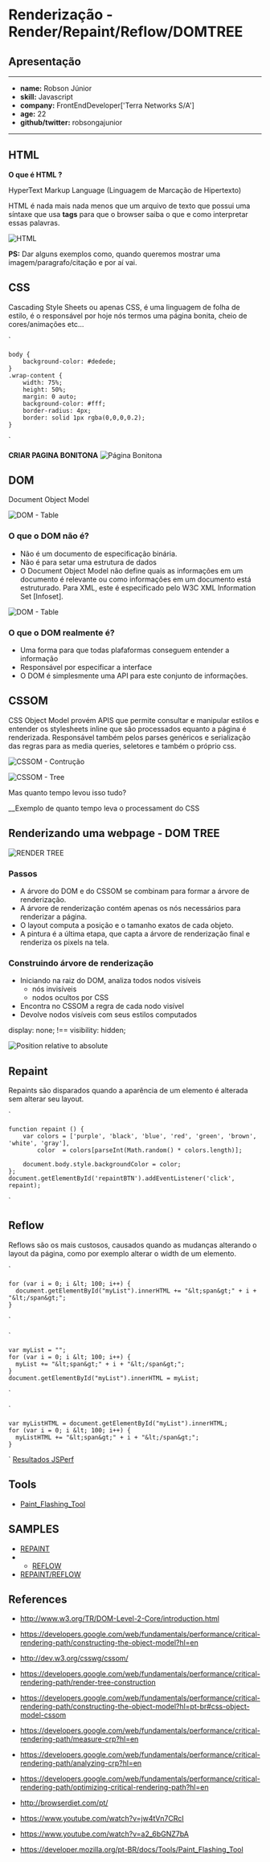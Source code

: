 # Renderização - Render/Repaint/Reflow/DOMTREE

## Apresentação

-----------------------------------

* __name:__ Robson Júnior
* __skill:__ Javascript
* __company:__ FrontEndDeveloper['Terra Networks S/A']
* __age:__ 22
* __github/twitter:__ robsongajunior

-----------------------------------


## HTML

__O que é HTML ?__

HyperText Markup Language (Linguagem de Marcação de Hipertexto)

HTML é nada mais nada menos que um arquivo de texto que possui uma síntaxe que usa __tags__ para que o browser saiba o que e como interpretar essas palavras.

![HTML](images/html.jpg)

__PS:__ Dar alguns exemplos como, quando queremos mostrar uma imagem/paragrafo/citação e por aí vai.


## CSS

Cascading Style Sheets ou apenas CSS, é uma linguagem de folha de estilo, é o responsável por hoje nós termos uma página
bonita, cheio de cores/animações etc...

`

    body {
        background-color: #dedede;
    }
    .wrap-content {
        width: 75%;
        height: 50%;
        margin: 0 auto;
        background-color: #fff;
        border-radius: 4px;
        border: solid 1px rgba(0,0,0,0.2);
    }

`

__CRIAR PAGINA BONITONA__
![Página Bonitona](images/pretty-page.jpg)


## DOM
Document Object Model

![DOM - Table](images/table.gif)

### O que o DOM não é?
* Não é um documento de especificação binária.
* Não é para setar uma estrutura de dados
* O Document Object Model não define quais as informações em um documento é relevante ou como informações em um documento está estruturado. Para XML, este é especificado pelo W3C XML Information Set [Infoset]. 

![DOM - Table](images/dom-tree.png)

### O que o DOM realmente é?
* Uma forma para que todas plafaformas conseguem entender a informação
* Responsável por especificar a interface
* O DOM é simplesmente uma API para este conjunto de informações.


## CSSOM
CSS Object Model provém APIS que permite consultar e manipular estilos e entender os stylesheets inline
que são processados equanto a página é renderizada. Responsável também pelos parses genéricos e serialização
das regras para as media queries, seletores e também o próprio css.

![CSSOM - Contrução](images/cssom-construction.png)

![CSSOM - Tree](images/cssom-tree.png)

Mas quanto tempo levou isso tudo?

__Exemplo de quanto tempo leva o processament do CSS


## Renderizando uma webpage - DOM TREE

![RENDER TREE](images/render-tree-construction.png)

### Passos
* A árvore do DOM e do CSSOM se combinam para formar a árvore de renderização.
* A árvore de renderização contém apenas os nós necessários para renderizar a página.
* O layout computa a posição e o tamanho exatos de cada objeto.
* A pintura é a última etapa, que capta a árvore de renderização final e renderiza os pixels na tela.

### Construindo árvore de renderização
* Iniciando na raiz do DOM, analiza todos nodos visíveis
    - nós invisíveis
    - nodos ocultos por CSS
* Encontra no CSSOM a regra de cada nodo visível
* Devolve nodos visíveis com seus estilos computados

display: none; !== visibility: hidden;

![Position relative to absolute](images/layout-viewport.png)


## Repaint
Repaints são disparados quando a aparência de um elemento é alterada sem alterar seu layout.

`

    function repaint () {
    	var colors = ['purple', 'black', 'blue', 'red', 'green', 'brown', 'white', 'gray'],
    		color  = colors[parseInt(Math.random() * colors.length)];
    		
    	document.body.style.backgroundColor = color;
    };
    document.getElementById('repaintBTN').addEventListener('click', repaint);

`


## Reflow
Reflows são os mais custosos, causados quando as mudanças alterando o layout da página,
como por exemplo alterar o width de um elemento.

` 

    for (var i = 0; i &lt; 100; i++) {
      document.getElementById("myList").innerHTML += "&lt;span&gt;" + i + "&lt;/span&gt;";
    }
`

` 

    var myList = "";
    for (var i = 0; i &lt; 100; i++) {
      myList += "&lt;span&gt;" + i + "&lt;/span&gt;";
    }
    document.getElementById("myList").innerHTML = myList;
`

` 

    var myListHTML = document.getElementById("myList").innerHTML;
    for (var i = 0; i &lt; 100; i++) {
      myListHTML += "&lt;span&gt;" + i + "&lt;/span&gt;";
    }
`
[Resultados JSPerf](http://jsperf.com/browser-diet-dom-manipulation/11)


## Tools
* [Paint_Flashing_Tool](https://developer.mozilla.org/pt-BR/docs/Tools/Paint_Flashing_Tool)


## SAMPLES
* [REPAINT](samples/repaint.html)
* * [REFLOW](samples/reflow-1.html)
* [REPAINT/REFLOW](samples/repaint-reflow.html)


## References
* http://www.w3.org/TR/DOM-Level-2-Core/introduction.html
* https://developers.google.com/web/fundamentals/performance/critical-rendering-path/constructing-the-object-model?hl=en
* http://dev.w3.org/csswg/cssom/
* https://developers.google.com/web/fundamentals/performance/critical-rendering-path/render-tree-construction
* https://developers.google.com/web/fundamentals/performance/critical-rendering-path/constructing-the-object-model?hl=pt-br#css-object-model-cssom

* https://developers.google.com/web/fundamentals/performance/critical-rendering-path/measure-crp?hl=en
* https://developers.google.com/web/fundamentals/performance/critical-rendering-path/analyzing-crp?hl=en
* https://developers.google.com/web/fundamentals/performance/critical-rendering-path/optimizing-critical-rendering-path?hl=en

* http://browserdiet.com/pt/

* https://www.youtube.com/watch?v=jw4tVn7CRcI
* https://www.youtube.com/watch?v=a2_6bGNZ7bA

* https://developer.mozilla.org/pt-BR/docs/Tools/Paint_Flashing_Tool
